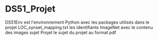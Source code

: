 # DS51_Projet
DS51Env est l'environnement Python avec les packages utilisés dans le projet
LOC_synset_mapping.txt les identifiants ImageNet avec le contenu des images
sujet Projet le sujet du projet au format pdf
